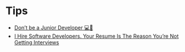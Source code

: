 # Tips

- [Don’t be a Junior Developer 💻🚀][1]
- [I Hire Software Developers. Your Resume Is The Reason You’re Not Getting Interviews][2]

[1]:https://medium.com/zerotomastery/dont-be-a-junior-developer-608c255b3056
[2]:https://medium.com/@dominicwhite/i-hire-software-developers-your-resume-is-the-reason-youre-not-getting-interviews-dc7b2520a2f1
